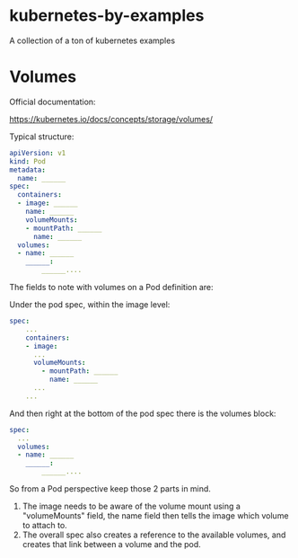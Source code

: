 # kubernetes-by-examples
A collection of a ton of kubernetes examples

# Volumes

Official documentation:

https://kubernetes.io/docs/concepts/storage/volumes/



Typical structure:

```yaml
apiVersion: v1
kind: Pod
metadata:
  name: ______
spec:
  containers:
  - image: ______
    name: ______
    volumeMounts:
    - mountPath: ______
      name: ______
  volumes:
  - name: ______
    ______:
        ______....
```

The fields to note with volumes on a Pod definition are:

Under the pod spec, within the image level:

```yaml
spec:
    ...
    containers:
    - image:
      ...
      volumeMounts:
        - mountPath: ______
          name: ______
      ...
    ...
```

And then right at the bottom of the pod spec there is the volumes block:

```yaml
spec: 
  ...
  volumes:
  - name: ______
    ______:
        ______....
```

So from a Pod perspective keep those 2 parts in mind. 

1. The image needs to be aware of the volume mount using a "volumeMounts" field, the name field then tells the image which volume to attach to.
2. The overall spec also creates a reference to the available volumes, and creates that link between a volume and the pod.

